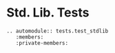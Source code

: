 # Std. Lib. Tests

```{eval-rst}
.. automodule:: tests.test_stdlib
   :members:
   :private-members:
```

